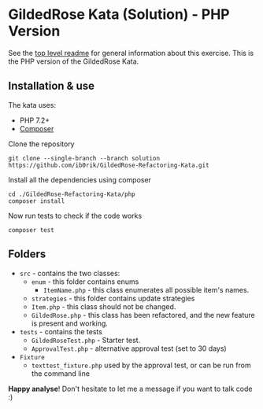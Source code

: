 # GildedRose Kata (Solution) - PHP Version

See the [top level readme](../README.md) for general information about this exercise. This is the PHP version of the
 GildedRose Kata. 

## Installation & use

The kata uses:

- PHP 7.2+
- [Composer](https://getcomposer.org)

Clone the repository


```shell script
git clone --single-branch --branch solution https://github.com/ib0rik/GildedRose-Refactoring-Kata.git
```

Install all the dependencies using composer

```shell script
cd ./GildedRose-Refactoring-Kata/php
composer install
```

Now run tests to check if the code works

```shell script
composer test
```

## Folders

- `src` - contains the two classes:
  - `enum` - this folder contains enums
    - `ItemName.php` - this class enumerates all possible item's names.
  - `strategies` - this folder contains update strategies
  - `Item.php` - this class should not be changed.
  - `GildedRose.php` - this class has been refactored, and the new feature is present and working.
- `tests` - contains the tests
  - `GildedRoseTest.php` - Starter test.
  - `ApprovalTest.php` - alternative approval test (set to 30 days)
- `Fixture`
  - `texttest_fixture.php` used by the approval test, or can be run from the command line

**Happy analyse**!
Don't hesitate to let me a message if you want to talk code :)